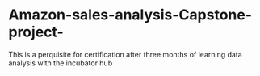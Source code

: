 # Amazon-sales-analysis-Capstone-project-
This is a perquisite for certification after three months of learning data analysis with the incubator hub
